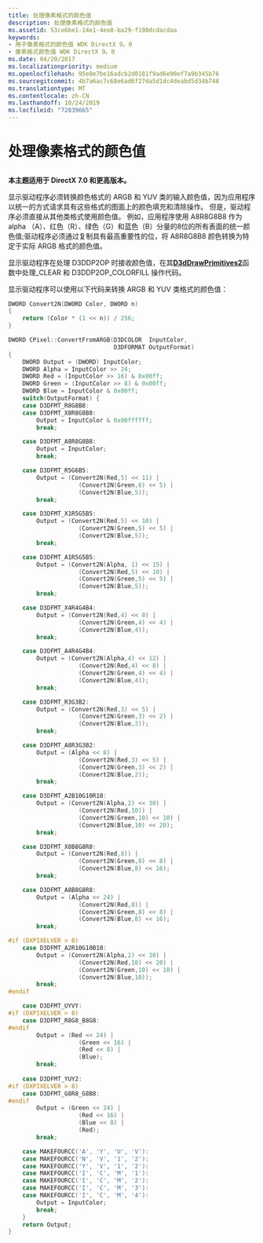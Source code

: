 ```yaml
---
title: 处理像素格式的颜色值
description: 处理像素格式的颜色值
ms.assetid: 53ce6be1-14e1-4ee8-ba29-f198dcdacdaa
keywords:
- 用于像素格式的颜色值 WDK DirectX 9。0
- 像素格式颜色值 WDK DirectX 9。0
ms.date: 04/20/2017
ms.localizationpriority: medium
ms.openlocfilehash: 95e0e7be16adcb2d0181f9ad6e90ef7a9b345b76
ms.sourcegitcommit: 4b7a6ac7c68e6ad6f27da5d1dc4deabd5d34b748
ms.translationtype: MT
ms.contentlocale: zh-CN
ms.lasthandoff: 10/24/2019
ms.locfileid: "72839665"
---
```

# <a name="handling-color-values-for-pixel-formats"></a>处理像素格式的颜色值


## <span id="ddk_handling_color_values_for_pixel_formats_gg"></span><span id="DDK_HANDLING_COLOR_VALUES_FOR_PIXEL_FORMATS_GG"></span>


**本主题适用于 DirectX 7.0 和更高版本。**

显示驱动程序必须转换颜色格式的 ARGB 和 YUV 类的输入颜色值，因为应用程序以统一的方式请求具有这些格式的图面上的颜色填充和清除操作。 但是，驱动程序必须直接从其他类格式使用颜色值。 例如，应用程序使用 A8R8G8B8 作为 alpha （A）、红色（R）、绿色（G）和蓝色（B）分量的8位的所有表面的统一颜色值;驱动程序必须通过复制具有最高重要性的位，将 A8R8G8B8 颜色转换为特定于实际 ARGB 格式的颜色值。

显示驱动程序在处理 D3DDP2OP 时接收颜色值，在其[**D3dDrawPrimitives2**](https://docs.microsoft.com/windows-hardware/drivers/ddi/d3dhal/nc-d3dhal-lpd3dhal_drawprimitives2cb)函数中处理\_CLEAR 和 D3DDP2OP\_COLORFILL 操作代码。

显示驱动程序可以使用以下代码来转换 ARGB 和 YUV 类格式的颜色值：

```cpp
DWORD Convert2N(DWORD Color, DWORD n)
{
    return (Color * (1 << n)) / 256;
}

DWORD CPixel::ConvertFromARGB(D3DCOLOR  InputColor,
                              D3DFORMAT OutputFormat)
{
    DWORD Output = (DWORD) InputColor;
    DWORD Alpha = InputColor >> 24;
    DWORD Red = (InputColor >> 16) & 0x00ff;
    DWORD Green = (InputColor >> 8) & 0x00ff;
    DWORD Blue = InputColor & 0x00ff;
    switch(OutputFormat) {
    case D3DFMT_R8G8B8:
    case D3DFMT_X8R8G8B8:
        Output = InputColor & 0x00ffffff;
        break;

    case D3DFMT_A8R8G8B8:
        Output = InputColor;
        break;

    case D3DFMT_R5G6B5:
        Output = (Convert2N(Red,5) << 11) | 
                    (Convert2N(Green,6) << 5) | 
                    (Convert2N(Blue,5));
        break;

    case D3DFMT_X1R5G5B5:
        Output = (Convert2N(Red,5) << 10) | 
                    (Convert2N(Green,5) << 5) | 
                    (Convert2N(Blue,5));
        break;

    case D3DFMT_A1R5G5B5:
        Output = (Convert2N(Alpha, 1) << 15) | 
                    (Convert2N(Red,5) << 10) | 
                    (Convert2N(Green,5) << 5) | 
                    (Convert2N(Blue,5));
        break;

    case D3DFMT_X4R4G4B4:
        Output = (Convert2N(Red,4) << 8) | 
                    (Convert2N(Green,4) << 4) | 
                    (Convert2N(Blue,4));
        break;

    case D3DFMT_A4R4G4B4:
        Output = (Convert2N(Alpha,4) << 12) |
                    (Convert2N(Red,4) << 8) | 
                    (Convert2N(Green,4) << 4) | 
                    (Convert2N(Blue,4));
        break;

    case D3DFMT_R3G3B2:
        Output = (Convert2N(Red,3) << 5) | 
                    (Convert2N(Green,3) << 2) | 
                    (Convert2N(Blue,2));
        break;

    case D3DFMT_A8R3G3B2:
        Output = (Alpha << 8) |
                    (Convert2N(Red,3) << 5) | 
                    (Convert2N(Green,3) << 2) | 
                    (Convert2N(Blue,2));
        break;

    case D3DFMT_A2B10G10R10:
        Output = (Convert2N(Alpha,2) << 30) |
                    (Convert2N(Red,10)) | 
                    (Convert2N(Green,10) << 10) | 
                    (Convert2N(Blue,10) << 20);
        break;

    case D3DFMT_X8B8G8R8:
        Output = (Convert2N(Red,8)) | 
                    (Convert2N(Green,8) << 8) | 
                    (Convert2N(Blue,8) << 16);
        break;

    case D3DFMT_A8B8G8R8:
        Output = (Alpha << 24) |
                    (Convert2N(Red,8)) | 
                    (Convert2N(Green,8) << 8) | 
                    (Convert2N(Blue,8) << 16);
        break;

#if (DXPIXELVER > 8)
    case D3DFMT_A2R10G10B10:
        Output = (Convert2N(Alpha,2) << 30) |
                    (Convert2N(Red,10) << 20) | 
                    (Convert2N(Green,10) << 10) | 
                    (Convert2N(Blue,10));
        break;
#endif

    case D3DFMT_UYVY:
#if (DXPIXELVER > 8)
    case D3DFMT_R8G8_B8G8:
#endif
        Output = (Red << 24) |
                    (Green << 16) |
                    (Red << 8) |
                    (Blue);
        break;
 
    case D3DFMT_YUY2:
#if (DXPIXELVER > 8)
    case D3DFMT_G8R8_G8B8:
#endif
        Output = (Green << 24) |
                    (Red << 16) |
                    (Blue << 8) |
                    (Red);
        break;

    case MAKEFOURCC('A', 'Y', 'U', 'V'):
    case MAKEFOURCC('N', 'V', '1', '2'):
    case MAKEFOURCC('Y', 'V', '1', '2'):
    case MAKEFOURCC('I', 'C', 'M', '1'):
    case MAKEFOURCC('I', 'C', 'M', '2'):
    case MAKEFOURCC('I', 'C', 'M', '3'):
    case MAKEFOURCC('I', 'C', 'M', '4'):
        Output = InputColor;
        break;
    }
    return Output;
}
```

 

 





